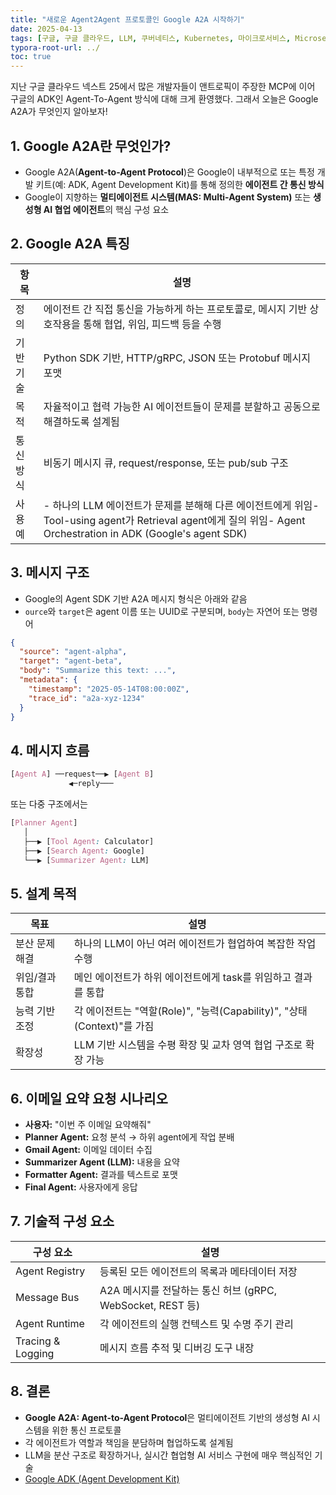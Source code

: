 ```yaml
---
title: "새로운 Agent2Agent 프로토콜인 Google A2A 시작하기"
date: 2025-04-13
tags: [구글, 구글 클라우드, LLM, 쿠버네티스, Kubernetes, 마이크로서비스, Microservice, 도커, Docker, 파이썬, Python, GCP, LLMOps]
typora-root-url: ../
toc: true
---
```


지난 구글 클라우드 넥스트 25에서 많은 개발자들이 앤트로픽이 주장한 MCP에 이어 구글의 ADK인 Agent-To-Agent 방식에 대해 크게 환영했다. 그래서 오늘은 Google A2A가 무엇인지 알아보자! 



## **1. Google A2A란 무엇인가?**

* Google A2A(**Agent-to-Agent Protocol**)은 Google이 내부적으로 또는 특정 개발 키트(예: ADK, Agent Development Kit)를 통해 정의한 **에이전트 간 통신 방식**
* Google이 지향하는 **멀티에이전트 시스템(MAS: Multi-Agent System)** 또는 **생성형 AI 협업 에이전트**의 핵심 구성 요소



## **2. Google A2A 특징**

| 항목      | 설명                                                         |
| --------- | ------------------------------------------------------------ |
| 정의      | 에이전트 간 직접 통신을 가능하게 하는 프로토콜로, 메시지 기반 상호작용을 통해 협업, 위임, 피드백 등을 수행 |
| 기반 기술 | Python SDK 기반, HTTP/gRPC, JSON 또는 Protobuf 메시지 포맷   |
| 목적      | 자율적이고 협력 가능한 AI 에이전트들이 문제를 분할하고 공동으로 해결하도록 설계됨 |
| 통신 방식 | 비동기 메시지 큐, request/response, 또는 pub/sub 구조        |
| 사용 예   | - 하나의 LLM 에이전트가 문제를 분해해 다른 에이전트에게 위임- Tool-using agent가 Retrieval agent에게 질의 위임- Agent Orchestration in ADK (Google's agent SDK) |



## **3. 메시지 구조**

* Google의 Agent SDK 기반 A2A 메시지 형식은 아래와 같음
* `ource`와 `target`은 agent 이름 또는 UUID로 구분되며, `body`는 자연어 또는 명령어

```json
{
  "source": "agent-alpha",
  "target": "agent-beta",
  "body": "Summarize this text: ...",
  "metadata": {
    "timestamp": "2025-05-14T08:00:00Z",
    "trace_id": "a2a-xyz-1234"
  }
}
```



## **4. 메시지 흐름**

```css
[Agent A] ──request──▶ [Agent B]
             ◀─reply───
```

또는 다중 구조에서는

```css
[Planner Agent]
   │
   ├──▶ [Tool Agent: Calculator]
   ├──▶ [Search Agent: Google]
   └──▶ [Summarizer Agent: LLM]
```



## **5. 설계 목적**

| 목표           | 설명                                                         |
| -------------- | ------------------------------------------------------------ |
| 분산 문제 해결 | 하나의 LLM이 아닌 여러 에이전트가 협업하여 복잡한 작업 수행  |
| 위임/결과 통합 | 메인 에이전트가 하위 에이전트에게 task를 위임하고 결과를 통합 |
| 능력 기반 조정 | 각 에이전트는 "역할(Role)", "능력(Capability)", "상태(Context)"를 가짐 |
| 확장성         | LLM 기반 시스템을 수평 확장 및 교차 영역 협업 구조로 확장 가능 |



## **6. 이메일 요약 요청 시나리오**

* **사용자:** "이번 주 이메일 요약해줘"
* **Planner Agent:** 요청 분석 → 하위 agent에게 작업 분배
* **Gmail Agent:** 이메일 데이터 수집
* **Summarizer Agent (LLM):** 내용을 요약
* **Formatter Agent:** 결과를 텍스트로 포맷
* **Final Agent:** 사용자에게 응답



## **7. 기술적 구성 요소**

| 구성 요소         | 설명                                                       |
| ----------------- | ---------------------------------------------------------- |
| Agent Registry    | 등록된 모든 에이전트의 목록과 메타데이터 저장              |
| Message Bus       | A2A 메시지를 전달하는 통신 허브 (gRPC, WebSocket, REST 등) |
| Agent Runtime     | 각 에이전트의 실행 컨텍스트 및 수명 주기 관리              |
| Tracing & Logging | 메시지 흐름 추적 및 디버깅 도구 내장                       |



## **8. 결론**

* **Google A2A: Agent-to-Agent Protocol**은 멀티에이전트 기반의 생성형 AI 시스템을 위한 통신 프로토콜
* 각 에이전트가 역할과 책임을 분담하며 협업하도록 설계됨
* LLM을 분산 구조로 확장하거나, 실시간 협업형 AI 서비스 구현에 매우 핵심적인 기술
* [Google ADK (Agent Development Kit)](https://github.com/Kjdragan/google-adk-tutorial)





